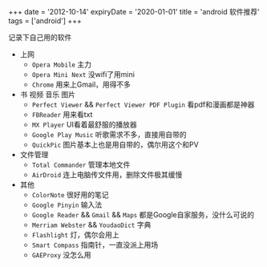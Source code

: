 +++
date = '2012-10-14'
expiryDate = '2020-01-01'
title = 'android 软件推荐'
tags = ['android']
+++

记录下自己用的软件

+ 上网
    - `Opera Mobile` 主力
    - `Opera Mini Next` 没wifi了用mini
    - `Chrome` 用来上Gmail，用得不多
+ 书 视频 音乐 图片
    - `Perfect Viewer` && `Perfect Viewer PDF Plugin` 看pdf和漫画都是神器
    - `FBReader` 用来看txt
    - `MX Player` UI看着最舒服的播放器
    - `Google Play Music` 听歌需求不多，直接用自带的
    - `QuickPic` 图片基本上也是用自带的，偶尔用这个和PV
+ 文件管理
    - `Total Commander` 管理本地文件
    - `AirDroid` 连上电脑传文件用，删除文件极其缓慢
+ 其他
    - `ColorNote` 很好用的笔记
    - `Google Pinyin` 输入法
    - `Google Reader` && `Gmail` && `Maps` 都是Google自家服务，没什么可说的
    - `Merriam Webster` && `YoudaoDict` 字典
    - `Flashlight` 灯，偶尔会用上
    - `Smart Compass` 指南针，一直没派上用场
    - `GAEProxy` 没怎么用
